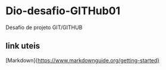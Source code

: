 # Dio-desafio-GITHub01
Desafio de projeto GIT/GITHUB

## link uteis 
  [Markdown]{https://www.markdownguide.org/getting-started}
  
